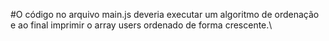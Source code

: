 #O código no arquivo main.js deveria executar um algoritmo de ordenação e ao final imprimir o array users ordenado de forma crescente.\
